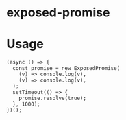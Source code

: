 exposed-promise
===

# Usage

```JS
(async () => {
  const promise = new ExposedPromise(
    (v) => console.log(v),
    (v) => console.log(v),
  );
  setTimeout(() => {
    promise.resolve(true);
  }, 1000);
})();
```
